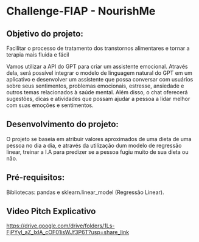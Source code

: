 # Challenge-FIAP - NourishMe

## Objetivo do projeto:
Facilitar o processo de tratamento dos transtornos alimentares e tornar a terapia mais fluida e fácil

Vamos utilizar a API do GPT para criar um assistente emocional. Através dela, será possível integrar o modelo de linguagem natural do GPT em um aplicativo e desenvolver um assistente que possa conversar com usuários sobre seus sentimentos, problemas emocionais, estresse, ansiedade e outros temas relacionados à saúde mental. Além disso, o chat oferecerá sugestões, dicas e atividades que possam ajudar a pessoa a lidar melhor com suas emoções e sentimentos.

## Desenvolvimento do projeto:
O projeto se baseia em atribuir valores aproximados de uma dieta de uma pessoa no dia a dia, e através da utilização dum modelo
de regressão linear, treinar a I.A para predizer se a pessoa fugiu muito de sua dieta ou não.

## Pré-requisitos:
Bibliotecas: pandas e sklearn.linear_model (Regressão Linear).

## Video Pitch Explicativo
https://drive.google.com/drive/folders/1Ls-FjPYyI_aZ_lxlA_cOF01isWJf3P6T?usp=share_link
